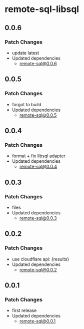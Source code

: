# remote-sql-libsql

## 0.0.6

### Patch Changes

- update latest
- Updated dependencies
  - remote-sql@0.0.6

## 0.0.5

### Patch Changes

- forgot to build
- Updated dependencies
  - remote-sql@0.0.5

## 0.0.4

### Patch Changes

- format + fix libsql adapter
- Updated dependencies
  - remote-sql@0.0.4

## 0.0.3

### Patch Changes

- files
- Updated dependencies
  - remote-sql@0.0.3

## 0.0.2

### Patch Changes

- use cloudflare api: {results}
- Updated dependencies
  - remote-sql@0.0.2

## 0.0.1

### Patch Changes

- first release
- Updated dependencies
  - remote-sql@0.0.1
